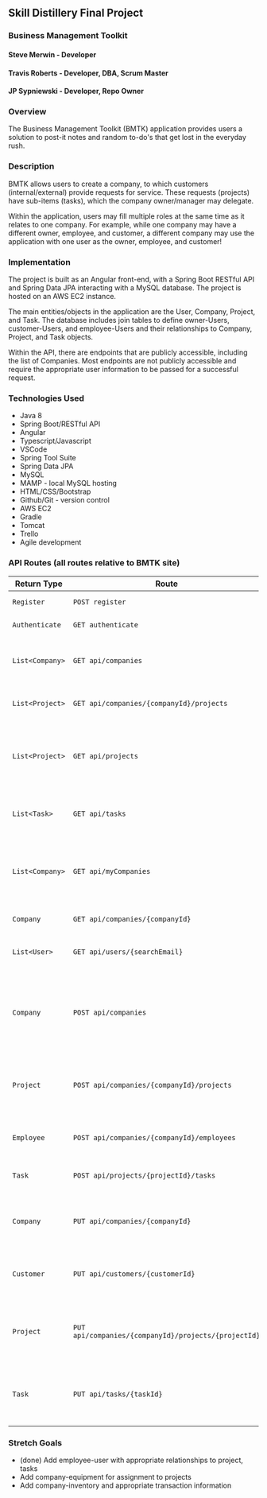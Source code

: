 ## Skill Distillery Final Project

### Business Management Toolkit

#### Steve Merwin - Developer
#### Travis Roberts - Developer, DBA, Scrum Master
#### JP Sypniewski - Developer, Repo Owner

### Overview

The Business Management Toolkit (BMTK) application provides users a solution to post-it notes and random to-do's that get lost in the everyday rush.

### Description

BMTK allows users to create a company, to which customers (internal/external) provide requests for service.  These requests (projects) have sub-items (tasks), which the company owner/manager may delegate.

Within the application, users may fill multiple roles at the same time as it relates to one company.  For example, while one company may have a different owner, employee, and customer, a different company may use the application with one user as the owner, employee, and customer!

### Implementation

The project is built as an Angular front-end, with a Spring Boot RESTful API and Spring Data JPA interacting with a MySQL database.  The project is hosted on an AWS EC2 instance.

The main entities/objects in the application are the User, Company, Project, and Task.  The database includes join tables to define owner-Users, customer-Users, and employee-Users and their relationships to Company, Project, and Task objects.

Within the API, there are endpoints that are publicly accessible, including the list of Companies.  Most endpoints are not publicly accessible and require the appropriate user information to be passed for a successful request.

### Technologies Used

* Java 8
* Spring Boot/RESTful API
* Angular
* Typescript/Javascript
* VSCode
* Spring Tool Suite
* Spring Data JPA
* MySQL
* MAMP - local MySQL hosting
* HTML/CSS/Bootstrap
* Github/Git - version control
* AWS EC2
* Gradle
* Tomcat
* Trello
* Agile development

### API Routes (all routes relative to BMTK site)

| Return Type | Route                 | Functionality                  |
|-------------|---------------------------------|--------------------------------|
| `Register` | `POST register` | Register user with detail |
| `Authenticate` | `GET authenticate` | Authenticate existing user |
||||
| `List<Company>`  |`GET api/companies` | Gets all companies for list display |
| `List<Project>`  |`GET api/companies/{companyId}/projects` | Gets all projects for a single company |
| `List<Project>`  |`GET api/projects` | Gets all projects for a single customer (requires user) |
| `List<Task>`  |`GET api/tasks` | Gets all tasks for a single employee (requires user) |
| `List<Company>`  |`GET api/myCompanies` | Gets all companies for a single owner (requires user) |
| `Company`  |`GET api/companies/{companyId}` | Gets a company by ID |
| `List<User>`  | `GET api/users/{searchEmail}` | Gets users by user email address |
||||
| `Company`  |`POST api/companies` | Creates a company and an owner-company relationship (requires user) |
| `Project`  |`POST api/companies/{companyId}/projects` | Creates a project for a single company (requires user) |
| `Employee`  |`POST api/companies/{companyId}/employees` | Creates an employee for a single company |
| `Task`  |`POST api/projects/{projectId}/tasks` | Creates a task for a project |
||||
| `Company`  |`PUT api/companies/{companyId}` | Updates a company (requires user is owner) |
| `Customer`  |`PUT api/customers/{customerId}` | Updates a customer (requires user is customer) |
| `Project`  |`PUT api/companies/{companyId}/projects/{projectId}` | Updates a project (requires user is owner or customer for project) |
| `Task`  |`PUT api/tasks/{taskId}` | Updates a task (requires user is owner or employee for task) |

### Stretch Goals

* (done) Add employee-user with appropriate relationships to project, tasks
* Add company-equipment for assignment to projects
* Add company-inventory and appropriate transaction information
